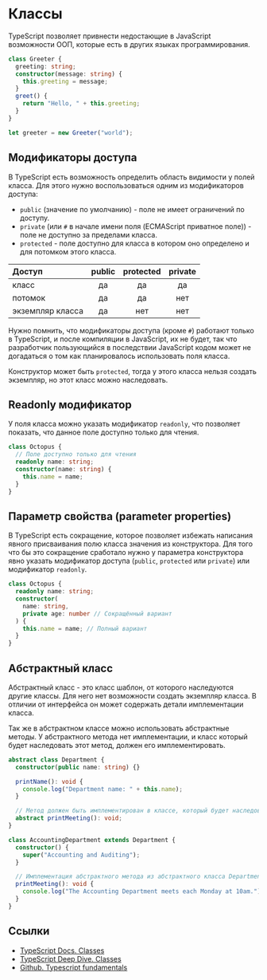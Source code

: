 # Классы

TypeScript позволяет привнести недостающие в JavaScript возможности ООП, которые есть в других языках программирования.

```ts
class Greeter {
  greeting: string;
  constructor(message: string) {
    this.greeting = message;
  }
  greet() {
    return "Hello, " + this.greeting;
  }
}

let greeter = new Greeter("world");
```

## Модификаторы доступа

В TypeScript есть возможность определить область видимости у полей класса. Для этого нужно воспользоваться одним из модификаторов доступа:

- `public` (значение по умолчанию) - поле не имеет ограничений по доступу.
- `private` (или `#` в начале имени поля (ECMAScript приватное поле)) - поле не доступно за пределами класса.
- `protected` - поле доступно для класса в котором оно определено и для потомком этого класса.

| Доступ           | public | protected | private |
| :--------------- | :----: | :-------: | :-----: |
| класс            |   да   |    да     |   да    |
| потомок          |   да   |    да     |   нет   |
| экземпляр класса |   да   |    нет    |   нет   |

Нужно помнить, что модификаторы доступа (кроме `#`) работают только в TypeScript, и после компиляции в JavaScript, их не будет, так что разработчик пользующийся в последствии JavaScript кодом может не догадаться о том как планировалось использовать поля класса.

Конструктор может быть `protected`, тогда у этого класса нельзя создать экземпляр, но этот класс можно наследовать.

## Readonly модификатор

У поля класса можно указать модификатор `readonly`, что позволяет показать, что данное поле доступно только для чтения.

```ts
class Octopus {
  // Поле доступно только для чтения
  readonly name: string;
  constructor(name: string) {
    this.name = name;
  }
}
```

## Параметр свойства (parameter properties)

В TypeScript есть сокращение, которое позволяет избежать написания явного присваивания полю класса значения из конструктора. Для того что бы это сокращение сработало нужно у параметра конструктора явно указать модификатор доступа (`public`, `protected` или `private`) или модификатор `readonly`.

```ts
class Octopus {
  readonly name: string;
  constructor(
    name: string,
    private age: number // Сокращённый вариант
  ) {
    this.name = name; // Полный вариант
  }
}
```

## Абстрактный класс

Абстрактный класс - это класс шаблон, от которого наследуются другие классы. Для него нет возможности создать экземпляр класса. В отличии от интерфейса он может содержать детали имплементации класса.

Так же в абстрактном классе можно использовать абстрактные методы. У абстрактного метода нет имплементации, и класс который будет наследовать этот метод, должен его имплементировать.

```ts
abstract class Department {
  constructor(public name: string) {}

  printName(): void {
    console.log("Department name: " + this.name);
  }

  // Метод должен быть имплементирован в классе, который будет наследовать Department класс
  abstract printMeeting(): void;
}

class AccountingDepartment extends Department {
  constructor() {
    super("Accounting and Auditing");
  }

  // Имплементация абстрактного метода из абстрактного класса Department
  printMeeting(): void {
    console.log("The Accounting Department meets each Monday at 10am.");
  }
}
```

## Ссылки

- [TypeScript Docs. Classes](https://www.typescriptlang.org/docs/handbook/classes.html)
- [TypeScript Deep Dive. Classes](https://basarat.gitbook.io/typescript/future-javascript/classes)
- [Github. Typescript fundamentals](https://github.com/mike-works/typescript-fundamentals/blob/master/notes/4-class-basics.ts)
